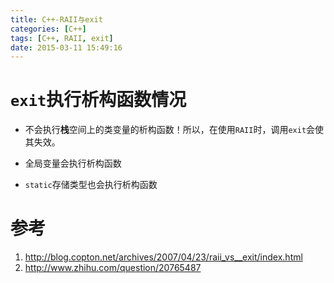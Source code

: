 ```yaml
---
title: C++-RAII与exit
categories: [C++]
tags: [C++, RAII, exit]
date: 2015-03-11 15:49:16
---
```


# `exit`执行析构函数情况

-   不会执行**栈**空间上的类变量的析构函数！所以，在使用`RAII`时，调用`exit`会使其失效。

-   全局变量会执行析构函数

-   `static`存储类型也会执行析构函数

# 参考

1.  <http://blog.copton.net/archives/2007/04/23/raii_vs__exit/index.html>
1.  <http://www.zhihu.com/question/20765487>
